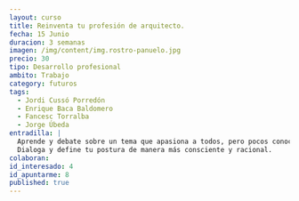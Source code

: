 ```yaml
---
layout: curso
title: Reinventa tu profesión de arquitecto.
fecha: 15 Junio
duracion: 3 semanas
imagen: /img/content/img.rostro-panuelo.jpg
precio: 30
tipo: Desarrollo profesional
ambito: Trabajo
category: futuros
tags:
  - Jordi Cussó Porredón
  - Enrique Baca Baldomero
  - Fancesc Torralba
  - Jorge Úbeda
entradilla: |
  Aprende y debate sobre un tema que apasiona a todos, pero pocos conocen bien.
  Dialoga y define tu postura de manera más consciente y racional.
colaboran:
id_interesado: 4
id_apuntarme: 8
published: true
---
```


